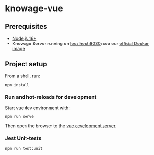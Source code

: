 # knowage-vue

## Prerequisites
- [Node.js 16+](https://nodejs.org/it/download/)
- Knowage Server running on [localhost:8080](http://localhost:8080): see our [official Docker image](https://hub.docker.com/r/knowagelabs/knowage-server-docker/)

## Project setup

From a shell, run:
```
npm install
```

### Run and hot-reloads for development

Start vue dev environment with:
```
npm run serve
```
Then open the browser to the [vue development server](http://localhost:3000/knowage).

### Jest Unit-tests
```
npm run test:unit
```
